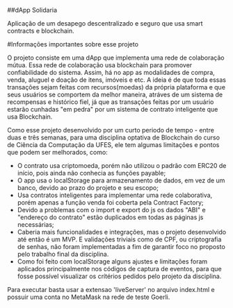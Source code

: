 ##dApp Solidaria

Aplicação de um desapego descentralizado e seguro que usa smart contracts e blockchain.


#Informações importantes sobre esse projeto

O projeto consiste em uma dApp que implementa uma rede de colaboração mútua. Essa rede de colaboração usa blockchain para promover confiabilidade do sistema. Assim, há no app as modalidades de compra, venda, aluguel e doação de itens, imóveis e etc. A ideia é de que toda essas transações sejam feitas com recursos(moedas) da própria plataforma e que seus usuários se comportem da melhor maneira, atráves de um sistema de recompensas e histórico fiel, já que as transações feitas por um usuário estarão cunhadas "em pedra" por um sistema de contrato inteligente que usa Blockchain.


Como esse projeto desenvolvido por um curto periodo de tempo - entre duas e três semanas, para uma disciplina optativa de Blockchain do curso de Ciência da Computação da UFES, ele tem algumas limitações e pontos que podem ser melhorados, como:

- O contrato usa criptomoeda, porém não utilizou o padrão com  ERC20 de início, pois ainda não conhecia as funções payable;
- O app usa o localStorage para armazenamento de dados, em vez de um banco, devido ao prazo do projeto e seu escopo;
- Usa contratos inteligentes para implementar uma rede colaborativa, porém apenas a função venda foi coberta pela Contract Factory;
- Devido a problemas com o import e export do js os dados "ABI" e "endereço do contrato" estão duplicados em todas as páginas js necessárias;
- Caberia mais funcionalidades e integrações, mas o projeto desenvolvido até então é um MVP. E validações triviais como de CPF, ou criptografia de senhas, não foram implementadas a fim de garantir foco no proposto pelo trabalho final da disciplina.
- Como foi feito com localStorage alguns ajustes e limitações foram aplicados principalmente nos códigos de captura de eventos, para que fosse possível visualizar os crítérios pedidos pelo projeto da disciplina.


Para executar basta usar a extensao 'liveServer' no arquivo index.html e possuir uma conta no MetaMask na rede de teste Goerli.

